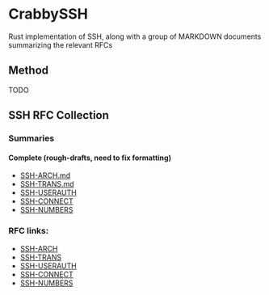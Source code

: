 # CrabbySSH
Rust implementation of SSH, along with a group of MARKDOWN documents summarizing the relevant RFCs
## Method
TODO



## SSH RFC Collection
### Summaries 
#### Complete (rough-drafts, need to fix formatting)
* [SSH-ARCH.md](./rfc-summaries/SSH-ARCH.md)
* [SSH-TRANS.md](./rfc-summaries/SSH-TRANS.md)
* [SSH-USERAUTH](./rfc-summaries/SSH-USERAUTH.md)
* [SSH-CONNECT](./rfc-summaries/SSH-CONNECT.md)
* [SSH-NUMBERS](./rfc-summaries/SSH-NUMBERS.md)


### RFC links:
* [SSH-ARCH](https://datatracker.ietf.org/doc/html/rfc4251)
* [SSH-TRANS](https://datatracker.ietf.org/doc/html/rfc4253)
* [SSH-USERAUTH](https://datatracker.ietf.org/doc/html/rfc4252)
* [SSH-CONNECT](https://datatracker.ietf.org/doc/html/rfc4254)
* [SSH-NUMBERS](https://datatracker.ietf.org/doc/html/rfc4250)
